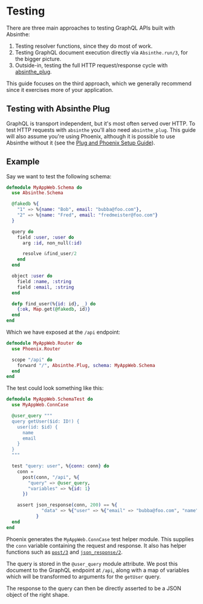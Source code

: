 # Testing

There are three main approaches to testing GraphQL APIs built with Absinthe:

1. Testing resolver functions, since they do most of work.
2. Testing GraphQL document execution directly via `Absinthe.run/3`, for the bigger picture.
3. Outside-in, testing the full HTTP request/response cycle with [absinthe_plug](https://hexdocs.pm/absinthe_plug/Absinthe.Plug.html).

This guide focuses on the third approach, which we generally recommend since it exercises more
of your application.

## Testing with Absinthe Plug

GraphQL is transport independent, but it's most often served over HTTP. To test HTTP requests with `absinthe` you'll also need `absinthe_plug`. This guide will also assume you're using Phoenix, although 
it is possible to use Absinthe without it (see the [Plug and Phoenix Setup Guide](plug-phoenix.md)).

## Example

Say we want to test the following schema:

```elixir
defmodule MyAppWeb.Schema do
  use Absinthe.Schema

  @fakedb %{
    "1" => %{name: "Bob", email: "bubba@foo.com"},
    "2" => %{name: "Fred", email: "fredmeister@foo.com"}
  }

  query do
    field :user, :user do
      arg :id, non_null(:id)

      resolve &find_user/2
    end
  end

  object :user do
    field :name, :string
    field :email, :string
  end

  defp find_user(%{id: id}, _) do
    {:ok, Map.get(@fakedb, id)}
  end
end
```

Which we have exposed at the `/api` endpoint:

```elixir
defmodule MyAppWeb.Router do
  use Phoenix.Router

  scope "/api" do
    forward "/", Absinthe.Plug, schema: MyAppWeb.Schema
  end
end
```

The test could look something like this:

```elixir
defmodule MyAppWeb.SchemaTest do
  use MyAppWeb.ConnCase

  @user_query """
  query getUser($id: ID!) {
    user(id: $id) {
      name
      email
    }
  }
  """

  test "query: user", %{conn: conn} do
    conn =
      post(conn, "/api", %{
        "query" => @user_query,
        "variables" => %{id: 1}
      })

    assert json_response(conn, 200) == %{
             "data" => %{"user" => %{"email" => "bubba@foo.com", "name" => "Bob"}}
           }
  end
end

```

Phoenix generates the `MyAppWeb.ConnCase` test helper module. This supplies the
`conn` variable containing the request and response.  It also has helper functions 
such as [`post/3`](https://hexdocs.pm/phoenix/Phoenix.ConnTest.html#post/3)
and [`json_response/2`](https://hexdocs.pm/phoenix/Phoenix.ConnTest.html#json_response/2).

The query is stored in the `@user_query` module attribute. We post this document to
the GraphQL endpoint at `/api`, along with a map of variables which will be 
transformed to arguments for the `getUser` query.

The response to the query can then be directly asserted to be a JSON object of the right shape.
